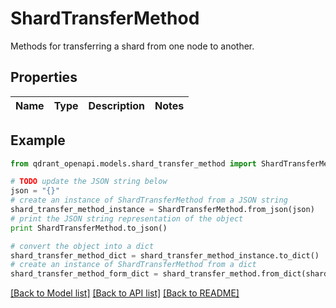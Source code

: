 # ShardTransferMethod

Methods for transferring a shard from one node to another.

## Properties
Name | Type | Description | Notes
------------ | ------------- | ------------- | -------------

## Example

```python
from qdrant_openapi.models.shard_transfer_method import ShardTransferMethod

# TODO update the JSON string below
json = "{}"
# create an instance of ShardTransferMethod from a JSON string
shard_transfer_method_instance = ShardTransferMethod.from_json(json)
# print the JSON string representation of the object
print ShardTransferMethod.to_json()

# convert the object into a dict
shard_transfer_method_dict = shard_transfer_method_instance.to_dict()
# create an instance of ShardTransferMethod from a dict
shard_transfer_method_form_dict = shard_transfer_method.from_dict(shard_transfer_method_dict)
```
[[Back to Model list]](../README.md#documentation-for-models) [[Back to API list]](../README.md#documentation-for-api-endpoints) [[Back to README]](../README.md)


